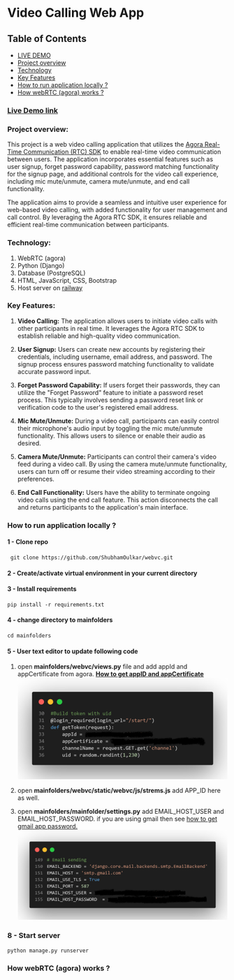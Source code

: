 # Video Calling Web App

## Table of Contents

- [LIVE DEMO](#Live-Demo-link)
- [Project overview](#Project-overview)
- [Technology](#Technology)
- [Key Features](#Key-Features)
- [How to run application locally ?](#How-to-run-application-?)
- [How webRTC (agora) works ?](#How-webRTC-(agora)-works-?)

<div id="Live-Demo-link"/>

### [Live Demo link](https://webvc.up.railway.app)

<div id="Project-overview"/>

### Project overview:
This project is a web video calling application that utilizes the [Agora Real-Time Communication (RTC) SDK](https://www.agora.io/en/) to enable real-time video communication between users. The application incorporates essential features such as user signup, forget password capability, password matching functionality for the signup page, and additional controls for the video call experience, including mic mute/unmute, camera mute/unmute, and end call functionality.

The application aims to provide a seamless and intuitive user experience for web-based video calling, with added functionality for user management and call control. By leveraging the Agora RTC SDK, it ensures reliable and efficient real-time communication between participants.

<div id="Technology"/>

### Technology:
1. WebRTC (agora)
2. Python (Django)
3. Database (PostgreSQL)
4. HTML, JavaScript, CSS, Bootstrap 
5. Host server on [railway](https://railway.app/)

<div id="Key-Features"/>

### Key Features:
1. **Video Calling:** The application allows users to initiate video calls with other participants in real time. It leverages the Agora RTC SDK to establish reliable and high-quality video communication.

2. **User Signup:** Users can create new accounts by registering their credentials, including username, email address, and password. The signup process ensures password matching functionality to validate accurate password input.

3. **Forget Password Capability:** If users forget their passwords, they can utilize the "Forget Password" feature to initiate a password reset process. This typically involves sending a password reset link or verification code to the user's registered email address.

4. **Mic Mute/Unmute:** During a video call, participants can easily control their microphone's audio input by toggling the mic mute/unmute functionality. This allows users to silence or enable their audio as desired.

5. **Camera Mute/Unmute:** Participants can control their camera's video feed during a video call. By using the camera mute/unmute functionality, users can turn off or resume their video streaming according to their preferences.

6. **End Call Functionality:** Users have the ability to terminate ongoing video calls using the end call feature. This action disconnects the call and returns participants to the application's main interface.

<div id="How-to-run-application-?"/>

### How to run application locally ?
#### 1 - Clone repo
```
 git clone https://github.com/ShubhamOulkar/webvc.git
```
#### 2 - Create/activate virtual environment in your current directory

#### 3 - Install requirements
```
pip install -r requirements.txt
```
#### 4 - change directory to mainfolders
```
cd mainfolders
```
#### 5 - User text editor to update following code
1. open **mainfolders/webvc/views.py** file and add appId and appCertificate from agora.
    **[How to get appID and appCertificate](https://docs.agora.io/en/voice-calling/reference/manage-agora-account?platform=web)**
![](mainfolders/webvc/static/webvc/images/appId.png)

2. open **mainfolders/webvc/static/webvc/js/strems.js** add APP_ID here as well.

3. open **mainfolders/mainfolder/settings.py** add EMAIL_HOST_USER and EMAIL_HOST_PASSWORD.
    if you are using gmail then see [how to get gmail app password.](https://www.getmailbird.com/gmail-app-password/)
![](mainfolders/webvc/static/webvc/images/email.png)

### 8 - Start server
```
python manage.py runserver
```


<div id="How-webRTC-(agora)-works-?"/>

### How webRTC (agora) works ?